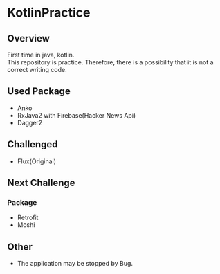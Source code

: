 # KotlinPractice
## Overview
First time in java, kotlin.  
This repository is practice. Therefore, there is a possibility that it is not a correct writing code.

## Used Package
+ Anko
+ RxJava2 with Firebase(Hacker News Api)
+ Dagger2

## Challenged
+ Flux(Original)

## Next Challenge
### Package
+ Retrofit
+ Moshi

## Other
+ The application may be stopped by Bug.
